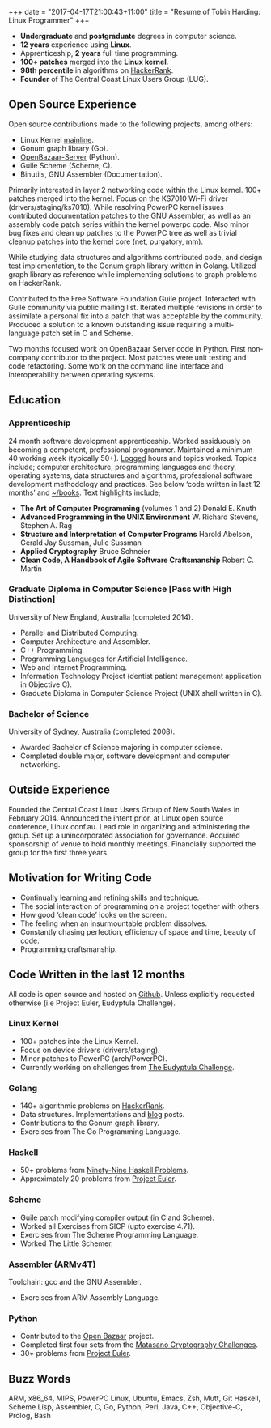 +++
date = "2017-04-17T21:00:43+11:00"
title = "Resume of Tobin Harding: Linux Programmer"
+++

* **Undergraduate** and **postgraduate** degrees in computer science.
* **12 years** experience using **Linux**.
* Apprenticeship, **2 years** full time programming. 
* **100+ patches** merged into the **Linux kernel**.
* **98th percentile** in algorithms on [HackerRank](https://www.hackerrank.com/tcharding).
* **Founder** of The Central Coast Linux Users Group (LUG).

## Open Source Experience

Open source contributions made to the following projects, among others:

* Linux Kernel
  [mainline](http://git.kernel.org/cgit/linux/kernel/git/torvalds/linux.git/log/?qt=grep&q=me%40tobin.cc).
* Gonum graph library (Go).
* [OpenBazaar-Server](https://github.com/OpenBazaar/OpenBazaar-Server/graphs/contributors) (Python).
* Guile Scheme (Scheme, C).
* Binutils, GNU Assembler (Documentation).

Primarily interested in layer 2 networking code within the Linux
kernel. 100+ patches merged into the kernel. Focus on the KS7010 Wi-Fi
driver (drivers/staging/ks7010). While resolving PowerPC kernel issues
contributed documentation patches to the GNU Assembler, as well as an
assembly code patch series within the kernel powerpc code. Also minor
bug fixes and clean up patches to the PowerPC tree as well as trivial
cleanup patches into the kernel core (net, purgatory, mm).

While studying data structures and algorithms contributed code, and
design test implementation, to the Gonum graph library written in
Golang. Utilized graph library as reference while implementing
solutions to graph problems on HackerRank.

Contributed to the Free Software Foundation Guile project. Interacted
with Guile community via public mailing list. Iterated multiple
revisions in order to assimilate a personal fix into a patch that was
acceptable by the community. Produced a solution to a known
outstanding issue requiring a multi-language patch set in C and
Scheme.

Two months focused work on OpenBazaar Server code in Python. First
non-company contributor to the project. Most patches were unit testing
and code refactoring. Some work on the command line interface and
interoperability between operating systems.

## Education

### Apprenticeship

24 month software development apprenticeship. Worked assiduously on becoming a
competent, professional programmer. Maintained a minimum 40 working week
(typically 50+).
[Logged](https://github.com/tcharding/work-logs) hours and topics
worked. Topics include; computer architecture,
programming languages and theory, operating systems, data structures
and algorithms, professional software development methodology and practices. See
below ‘code written in last 12 months’ and
[~/books](http://tobin.cc/reading-list). Text highlights include;

* **The Art of Computer Programming** (volumes 1 and 2) Donald E. Knuth
* **Advanced Programming in the UNIX Environment** W. Richard Stevens, Stephen A. Rag
* **Structure and Interpretation of Computer Programs** Harold Abelson, Gerald Jay Sussman, Julie Sussman
* **Applied Cryptography** Bruce Schneier
* **Clean Code, A Handbook of Agile Software Craftsmanship** Robert C. Martin

### Graduate Diploma in Computer Science [Pass with High Distinction]

University of New England, Australia (completed 2014).

* Parallel and Distributed Computing.
* Computer Architecture and Assembler.
* C++ Programming.
* Programming Languages for Artificial Intelligence.
* Web and Internet Programming.
* Information Technology Project (dentist patient management application in Objective C).
* Graduate Diploma in Computer Science Project (UNIX shell written in C).

### Bachelor of Science
University of Sydney, Australia (completed 2008).

* Awarded Bachelor of Science majoring in computer science. 
* Completed double major, software development and computer networking.

## Outside Experience

Founded the Central Coast Linux Users Group of New South Wales in
February 2014. Announced the intent prior, at Linux open source
conference, Linux.conf.au. Lead role in organizing and administering
the group. Set up a unincorporated association for
governance. Acquired sponsorship of venue to hold monthly
meetings. Financially supported the group for the first three years.

## Motivation for Writing Code

* Continually learning and refining skills and technique.
* The social interaction of programming on a project together with others.
* How good ‘clean code’ looks on the screen.
* The feeling when an insurmountable problem dissolves.
* Constantly chasing perfection, efficiency of space and time, beauty of code.
* Programming craftsmanship.

## Code Written in the last 12 months

All code is open source and hosted on
[Github](https://github.com/tcharding/self_learning). Unless
explicitly requested otherwise (i.e Project Euler, Eudyptula Challenge).

### Linux Kernel
* 100+ patches into the Linux Kernel.
* Focus on device drivers (drivers/staging).
* Minor patches to PowerPC (arch/PowerPC).
* Currently working on challenges from [The Eudyptula Challenge](http://eudyptula-challenge.org/). 

### Golang
* 140+ algorithmic problems on [HackerRank](https://www.hackerrank.com/tcharding).
* Data structures. Implementations and [blog](http://tobin.cc/blog/)
posts.
* Contributions to the Gonum graph library.
* Exercises from The Go Programming Language.

### Haskell
* 50+ problems from [Ninety-Nine Haskell Problems](https://wiki.haskell.org/H-99:_Ninety-Nine_Haskell_Problems).
* Approximately 20 problems from [Project Euler](https://projecteuler.net/). 

### Scheme
* Guile patch modifying compiler output (in C and Scheme).
* Worked all Exercises from SICP (upto exercise 4.71).
* Exercises from The Scheme Programming Language.
* Worked The Little Schemer.

### Assembler (ARMv4T)
Toolchain: gcc and the GNU Assembler.

* Exercises from ARM Assembly Language.

### Python
* Contributed to the [Open Bazaar](https://github.com/OpenBazaar/OpenBazaar-Server) project. 
* Completed first four sets from the [Matasano Cryptography Challenges](https://cryptopals.com/). 
* 30+ problems from [Project Euler](https://projecteuler.net/).

## Buzz Words

ARM, x86_64, MIPS, PowerPC
Linux, Ubuntu, Emacs, Zsh, Mutt, Git
Haskell, Scheme Lisp, Assembler, C, Go, Python, Perl, Java, C++,  Objective-C, Prolog, Bash
